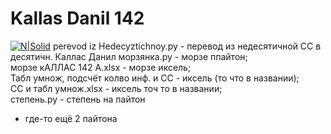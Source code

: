 # Kallas Danil 142
[![N|Solid](https://www.meteorologiaenred.com/wp-content/uploads/2021/07/mar-caribe.jpg)](https://pythonru.com/)
perevod iz Hedecyztichnoy.py - перевод из недесятичной СС в десятичн.
Каллас Данил морзянка.py - морзе ппайтон;  
морзе кАЛЛАС 142 А.xlsx - морзе иксель;  
Табл умнож, подсчёт колво инф. и СС - иксель (то что в названии);  
СС и табл умнож.xlsx - иксель точ то в названии;  
cтепень.py - cтепень на пайтон
- где-то ещё 2 пайтона
